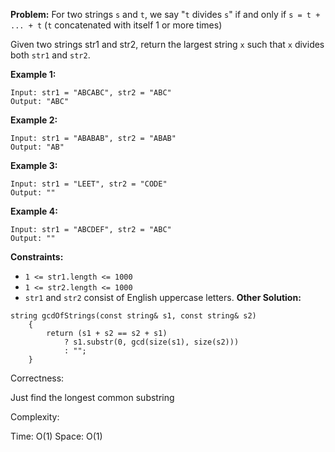 **Problem:**
For two strings `s` and `t`, we say "`t` divides `s`" if and only if `s = t + ... + t` (`t` concatenated with itself 1 or more times)

Given two strings str1 and str2, return the largest string `x` such that `x` divides both `str1` and `str2`.

 

**Example 1:**

```
Input: str1 = "ABCABC", str2 = "ABC"
Output: "ABC"
```

**Example 2:**

```
Input: str1 = "ABABAB", str2 = "ABAB"
Output: "AB"
```

**Example 3:**

```
Input: str1 = "LEET", str2 = "CODE"
Output: ""
```

**Example 4:**

```
Input: str1 = "ABCDEF", str2 = "ABC"
Output: ""
```

 

**Constraints:**

- `1 <= str1.length <= 1000`
- `1 <= str2.length <= 1000`
- `str1` and `str2` consist of English uppercase letters.
**Other Solution:**
```
string gcdOfStrings(const string& s1, const string& s2)
    {
        return (s1 + s2 == s2 + s1)  
		    ? s1.substr(0, gcd(size(s1), size(s2)))
			: "";
    }
```
Correctness:

Just find the longest common substring

Complexity:

Time: O(1)
Space: O(1)